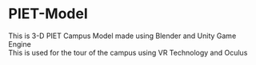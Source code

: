 # PIET-Model
This is 3-D PIET Campus Model made using Blender and Unity Game Engine
<br>
This is used for the tour of the campus using VR Technology and Oculus
